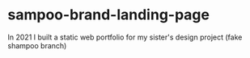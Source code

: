# sampoo-brand-landing-page
In 2021 I built a static web portfolio for my sister's design project (fake shampoo branch)
